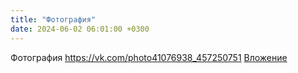 ```yaml
---
title: "Фотография"
date: 2024-06-02 06:01:00 +0300
---
```


Фотография
<a class="vk-attach" href="https://vk.com/photo41076938_457250751">https://vk.com/photo41076938_457250751</a>
<a class="vk-attach" href="https://vk.com/photo41076938_457250751">Вложение</a>
